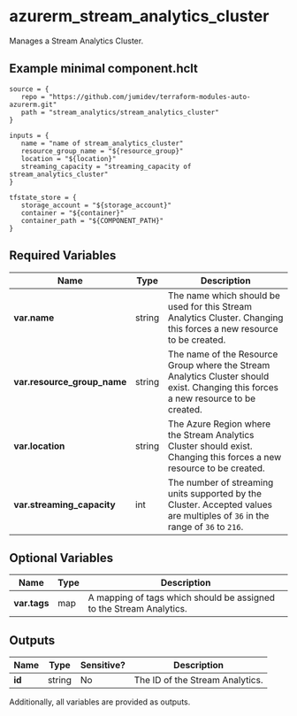 # azurerm_stream_analytics_cluster

Manages a Stream Analytics Cluster.

## Example minimal component.hclt

```hcl
source = {
   repo = "https://github.com/jumidev/terraform-modules-auto-azurerm.git" 
   path = "stream_analytics/stream_analytics_cluster" 
}

inputs = {
   name = "name of stream_analytics_cluster" 
   resource_group_name = "${resource_group}" 
   location = "${location}" 
   streaming_capacity = "streaming_capacity of stream_analytics_cluster" 
}

tfstate_store = {
   storage_account = "${storage_account}" 
   container = "${container}" 
   container_path = "${COMPONENT_PATH}" 
}

```

## Required Variables

| Name | Type |  Description |
| ---- | --------- |  ----------- |
| **var.name** | string |  The name which should be used for this Stream Analytics Cluster. Changing this forces a new resource to be created. | 
| **var.resource_group_name** | string |  The name of the Resource Group where the Stream Analytics Cluster should exist. Changing this forces a new resource to be created. | 
| **var.location** | string |  The Azure Region where the Stream Analytics Cluster should exist. Changing this forces a new resource to be created. | 
| **var.streaming_capacity** | int |  The number of streaming units supported by the Cluster. Accepted values are multiples of `36` in the range of `36` to `216`. | 

## Optional Variables

| Name | Type |  Description |
| ---- | --------- |  ----------- |
| **var.tags** | map |  A mapping of tags which should be assigned to the Stream Analytics. | 



## Outputs

| Name | Type | Sensitive? | Description |
| ---- | ---- | --------- | --------- |
| **id** | string | No  | The ID of the Stream Analytics. | 

Additionally, all variables are provided as outputs.
